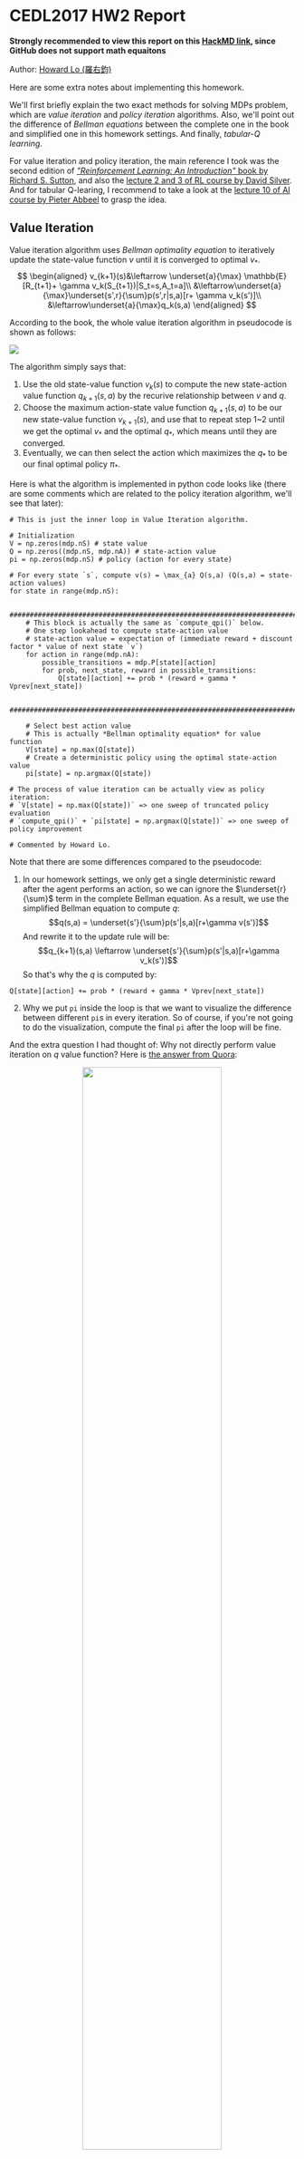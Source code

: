 # CEDL2017 HW2 Report
**Strongly recommended to view this report on this [HackMD link](https://hackmd.io/s/Sk0S7skT-), since GitHub does not support math equaitons**

Author: [Howard Lo (羅右鈞)](https://www.facebook.com/yuchunlo1206)

Here are some extra notes about implementing this homework.

We'll first briefly explain the two exact methods for solving MDPs problem, which are *value iteration* and *policy iteration* algorithms. Also, we'll point out the difference of *Bellman equations* between the complete one in the book and simplified one in this homework settings. And finally, *tabular-Q learning*.

For value iteration and policy iteration, the main reference I took was the second edition of [*"Reinforcement Learning: An Introduction"* book by Richard S. Sutton](http://incompleteideas.net/sutton/book/bookdraft2017june.pdf), and also the [lecture 2 and 3 of RL course by David Silver](https://www.youtube.com/playlist?list=PLzuuYNsE1EZAXYR4FJ75jcJseBmo4KQ9-). And for tabular Q-learing, I recommend to take a look at the [lecture 10 of AI course by Pieter Abbeel](https://www.youtube.com/watch?v=7huURSBATmg&list=PLIeooNSdhQE5kRrB71yu5yP9BRCJCSbMt&index=11) to grasp the idea.

## Value Iteration
Value iteration algorithm uses *Bellman optimality equation* to iteratively update the state-value function $v$ until it is converged to optimal $v_*$.
$$
\begin{aligned}
v_{k+1}(s)&\leftarrow \underset{a}{\max} \mathbb{E}[R_{t+1}+ \gamma v_k(S_{t+1})|S_t=s,A_t=a]\\
&\leftarrow\underset{a}{\max}\underset{s',r}{\sum}p(s',r|s,a)[r+ \gamma v_k(s')]\\
&\leftarrow\underset{a}{\max}q_k(s,a)
\end{aligned}
$$

According to the book, the whole value iteration algorithm in pseudocode is shown as follows:

![](https://i.imgur.com/tpf1Wh4.png)

The algorithm simply says that:
1. Use the old state-value function $v_k(s)$ to compute the new state-action value function $q_{k+1}(s,a)$ by the recurive relationship between $v$ and $q$.
2. Choose the maximum action-state value function $q_{k+1}(s,a)$ to be our new state-value function $v_{k+1}(s)$, and use that to repeat step 1~2 until we get the optimal $v_*$ and the optimal $q_*$, which means until they are converged.
2. Eventually, we can then select the action which maximizes the $q_*$ to be our final optimal policy $\pi_*$.

Here is what the algorithm is implemented in python code looks like (there are some comments which are related to the policy iteration algorithm, we'll see that later):
```python=
# This is just the inner loop in Value Iteration algorithm.

# Initialization
V = np.zeros(mdp.nS) # state value
Q = np.zeros((mdp.nS, mdp.nA)) # state-action value
pi = np.zeros(mdp.nS) # policy (action for every state)

# For every state `s`, compute v(s) = \max_{a} Q(s,a) (Q(s,a) = state-action values)
for state in range(mdp.nS):

    ######################################################################################
    # This block is actually the same as `compute_qpi()` below.
    # One step lookahead to compute state-action value
    # state-action value = expectation of (immediate reward + discount factor * value of next state `v`)
    for action in range(mdp.nA):
        possible_transitions = mdp.P[state][action]
        for prob, next_state, reward in possible_transitions:
            Q[state][action] += prob * (reward + gamma * Vprev[next_state])

    ######################################################################################

    # Select best action value
    # This is actually *Bellman optimality equation* for value function
    V[state] = np.max(Q[state])
    # Create a deterministic policy using the optimal state-action value
    pi[state] = np.argmax(Q[state])

# The process of value iteration can be actually view as policy iteration:
# `V[state] = np.max(Q[state])` => one sweep of truncated policy evaluation
# `compute_qpi()` + `pi[state] = np.argmax(Q[state])` => one sweep of policy improvement

# Commented by Howard Lo.
```

Note that there are some differences compared to the pseudocode:
1. In our homework settings, we only get a single deterministic reward after the agent performs an action, so we can ignore the $\underset{r}{\sum}$ term in the complete Bellman equation. As a result, we use the simplified Bellman equation to compute $q$:
$$q(s,a) = \underset{s'}{\sum}p(s'|s,a)[r+\gamma v(s')]$$
And rewrite it to the update rule will be:
$$q_{k+1}(s,a) \leftarrow \underset{s'}{\sum}p(s'|s,a)[r+\gamma v_k(s')]$$
So that's why the $q$ is computed by:
```python=
Q[state][action] += prob * (reward + gamma * Vprev[next_state])
```

2. Why we put `pi` inside the loop is that we want to visualize the difference between different `pi`s in every iteration. So of course, if you're not going to do the visualization, compute the final `pi` after the loop will be fine.

And the extra question I had thought of: Why not directly perform value iteration on $q$ value function? Here is [the answer from Quora](https://www.quora.com/What-are-the-advantages-of-using-Q-value-iteration-versus-value-iteration-in-reinforcement-learning):

<div style="width:100%;text-align:center">
<img src="https://i.imgur.com/Fvs48ti.png" width="70%"/>
</div>


## Policy Iteration
Policy iteration is the process of *policy evaluation* and *policy improvement*, which can be illustrated by the following figure:

![](https://i.imgur.com/KXDPULg.png)

Briefly speaking, we initially take a random policy $\pi$, then compute a state-value function $v_{\pi}$ and use $v_{\pi}$ to compute $q_{\pi}$. After that, we select the new *greedy* policy $\pi'(s)$ from $q_{\pi}$:
$$\pi'(s)=\underset{a}{\operatorname{argmax}}q_{\pi}(s,a)$$

which the *policy improvement theorem* (detailed proof is on the page 87 of the book) tells us that:
$$v_{\pi'}(s) \geq q_{\pi}(s, \pi'(s)) \geq v_{\pi}(s)$$

where $q_{\pi}(s, \pi'(s))$ means that for some state $s$, we would like to select a new action $a$ from the new greedy policy $\pi'(s)$ that looks best in the short term, and therefore follow the orignal policy $\pi$ all the time.

So, eventually, by repeating this process, we will finally get our optimal value function $v_*$ and optimal policy $\pi_*$.

### Policy Evaluation
Given a policy, you evaluate it by computing the state-value function based on fixed policy $v_{\pi}$ to know whether the policy is good or bad. Here are two ways to compute:

1. Use *Bellman expectation equation* to iterativley update the state-value function $v_{\pi}$:
$$
\begin{aligned}
v_{\pi}^{k+1}(s) &\leftarrow \mathbb{E}_{\pi}[R_{t+1} + \gamma v_{\pi}^k(S_{t+1})|S_t=s]\\
&\leftarrow\underset{a}{\sum}\pi(a|s)\underset{s',r}{\sum}p(s',r|s,a)[r+\gamma v_{\pi}^k(s')]\\
&\leftarrow\underset{s'}{\sum}p(s'|s)[r+\gamma v_{\pi}^k(s')]\text{ (Induced MRP. See note below)}
\end{aligned}
$$
Note: The simplified equation ignores the $\sum_a$ term (then $\pi(a|s)$ becomes $1$) and the $\sum_r$ term since in our homework settings, both of the policy and the reward are deterministic. So, when we ignore other possible actions we might take in some state, we then induce MDP to MRP (*Markov Reward Process*).<br>
For stochastic policy, we do not ignore the $\sum_a$ term. You can refer to the more complete version of [policy evaluation code by Denny Britz](https://github.com/dennybritz/reinforcement-learning/blob/master/DP/Policy%20Evaluation%20Solution.ipynb), which takes account of the probability of actions we might take.

2. Directly solve linear equation (Bellman expectation equation) to get the exact state-value function $v_{\pi}$:
$$v_{\pi}(s)=\underset{s'}{\sum}p(s'|s)[r+\gamma v_{\pi}(s')]\text{ (This is same as the above update rule)}
$$
We rewrite to its matrix form:
$$
\begin{bmatrix}
    v(s=1)\\
    v(s=2)\\
    \vdots\\
    v(s=n)
\end{bmatrix} =
\begin{bmatrix}
    p(s'=1|s=1) & \ldots & p(s'=1|s=n)\\
    p(s'=2|s=1) & \ldots & p(s'=2|s=n)\\
    \vdots & \ddots & \vdots\\
    p(s'=n|s=1) & \ldots & p(s'=n|s=n)
\end{bmatrix}
\left(
    \begin{bmatrix}
        r(s'=1)\\
        r(s'=2)\\
        \vdots\\
        r(s'=n)
    \end{bmatrix} + \gamma
    \begin{bmatrix}
        v(s'=1)\\
        v(s'=2)\\
        \vdots\\
        v(s'=n)
    \end{bmatrix}
\right)
$$
And keep deriving this...
$$
\begin{align}
v &= P(r+\gamma v)\\
v &= Pr+\gamma Pv\\
v-\gamma Pv &= Pr\\
(I-\gamma P)v &= Pr\\
v &= (I-\gamma P)^{-1}Pr
\end{align}
$$
Finally, we can solve the exact $v$ in the second-last equation by `numpy.linalg.solve()` or directly compute $v$ in the last equation by `numpy.linalg.inv()` and `numpy.dot()` .

Note that we use method 2 in our homework in order to get rid of numerical error, but if we have larger state number, it may require iterative method (e.g. method 1) to solve.

Now, let's take a look at what the code looks like for solving linear equation (method 2):
```python=
def compute_vpi(pi, mdp, gamma):
    # Probability of state transition matrix based on fixed deterministic policy `pi`.
    P = np.zeros((mdp.nS, mdp.nS))
    # Expection of immediate reward of state based on fixed deterministic policy `pi`.
    R = np.zeros(mdp.nS)

    for state in range(mdp.nS):
        action = pi[state]
        possible_transitions = mdp.P[state][action]
        for prob, next_state, reward in possible_transitions:
            P[state][next_state] += prob # There are duplicate next_state in P[state][action]
            R[state] += prob * reward # Expection of immediate reward R

    # Reference: MDP with fixed policy can be induced to MRP, then we can directly solve linear equation.
    # https://www.cs.cmu.edu/~katef/DeepRLControlCourse/lectures/lecture3_mdp_planning.pdf
    V = np.linalg.solve(np.eye(len(P)) - gamma*P, R)

    # Commented by Howard Lo.
    return V
```

Here are some caveats when implementing method 2:
- In order to pass the test code in our homework, we use `numpy.linalg.solve()` instead of `numpy.linalg.inv()` due to the numerical error.
- The `R` in our code is actually the term $Pr$ in our equation.


### Policy Improvement
Now, we know the $v_{\pi}$, we can use it to compute $q_{\pi}$ by their recursive relationship:
$$q_{\pi}(s,a) = \underset{s'}{\sum}p(s'|s,a)[r+\gamma v_{\pi}(s')]$$
The code is very intuitive, too:
```python=
def compute_qpi(vpi, mdp, gamma):
    Qpi = np.zeros([mdp.nS, mdp.nA])

    for state in range(mdp.nS):
        for action in range(mdp.nA):
            possible_transitions = mdp.P[state][action]
            for prob, next_state, reward in possible_transitions:
                Qpi[state][action] += prob * (reward + gamma * vpi[next_state])
    return Qpi
```
Finally, we can improve our policy by:
$$\pi'(s)=\underset{a}{\operatorname{argmax}}q_{\pi}(s,a)$$
Correspond to the code:
```python=
pi = np.argmax(Qpi, axis=1)
```

To wrap up, the simplified version of policy iteration code is just like:
```python=
# Start by a random policy or fixed policy, whatever...
pi_prev = np.zeros(mdp.nS)
for _ in range(num_iteration):
    # Policy evaluation
    vpi = compute_vpi(pi_prev, mdp, gamma)
    # Policy improvement
    Qpi = compute_qpi(vpi, mdp, gamma)
    pi = np.argmax(Qpi, axis=1)

    # Converged if there are no changes between the new policy and the old policy.
    if (pi != pi_prev).sum() == 0: break
    # Update the new policy
    else:  pi_prev = pi
```

Note that either value iteration or policy iteration is sufficient to solve the MDPs problem, and actually it turns out that value iteration is just the truncated version of policy iteration, so don't be confused :-)

## Sampling-based Tabular Q-Learning
If now, we do not have the prior information about the environment dynamics, specifially, we do not know the state-transition probabilites $p(s'|s,a)$ and reward $r$, then how do we compute the value functions?

we can actually do sampling! That is, we perform *[temporal difference learning](https://en.wikipedia.org/wiki/Temporal_difference_learning)*, by doing the action $\pi(s)$, take sample of outcome $s',r$ and then perform the [moving average (specifially, the exponential moving average)](https://en.wikipedia.org/wiki/Moving_average) to compute the estimated new value functions. And yes, this is the same as the policy evaluation, but we estimate it. Let's recap how we perform policy evaluation on $v_{\pi}(s)$:
$$
v_{\pi}(s)=\underset{s'}{\sum}p(s'|s)[r+\gamma v_{\pi}(s')]
$$

And we can estimate $v_{\pi}$ without knowing the environment dynamics:
- Sample of $v_{\pi}^k$: $sample = r + \gamma v_{\pi}^k(s')$
- Update to $v_{\pi}^{k+1}$: $v_{\pi}^{k+1} \leftarrow (1-\alpha)v_{\pi}^k + (\alpha)sample$
- Or same as: $v_{\pi}^{k+1} \leftarrow v_{\pi}^k + \alpha(sample - v_{\pi}^k)$
- $\alpha$ can be thought as a *learning rate*, which is a hyperparameter we need to tune (the idea seems to be similar to the *[stochastic gradient descent](https://en.wikipedia.org/wiki/Stochastic_gradient_descent)*).

But, here comes a problem. As we saw previously in the policy improvement part, we improve our policy by argmaxing $q_{\pi}(s,a)$, but before that, we need to compute $q_{\pi}(s,a)$:
$$q_{\pi}(s,a) = \underset{s'}{\sum}p(s'|s,a)[r+\gamma v_{\pi}(s')]$$
According to the above equation, we still need to know the state-transition probabilites $p(s'|s,a)$ and reward $r$. So, why don't we directly perform temporal difference learning on $q_{\pi}$ value function? And this turns out to be *Q-learning*!

Q-learning -- sample-based Q-value iteration:
$$
q_{\pi}^{k+1}(s,a) \leftarrow \underset{s'}{\sum}p(s'|s,a)[r+\gamma \underset{a'}{\max}q_{\pi}^k(s',a')]
$$
And we estimate $q_{\pi}$ is just similar to how we estimate $v_{\pi}$:
- Sample of $q_{\pi}^k$: $r+\gamma \underset{a'}{\max}q_{\pi}^k(s',a')$
- Update to $q_{\pi}^{k+1}$: $q_{\pi}^{k+1} \leftarrow (1-\alpha)q_{\pi}^k + (\alpha)sample$

Finally, the Q-value update code looks like:
```python=
def q_learning_update(gamma, alpha, q_vals, cur_state, action, next_state, reward):
    target = reward + gamma*np.max(q_vals[next_state])
    q_vals[cur_state][action] = (1 - alpha)*q_vals[cur_state][action] + alpha*target
```
And put it all together to form Q-learning:
```python=
for _ in range(num_iteration):
    action = eps_greedy(q_vals, eps, cur_state)
    next_state, reward, done, info = env.step(action)
    q_learning_update(gamma, alpha, q_vals, cur_state, action, next_state, reward)
    cur_state = next_state
```
